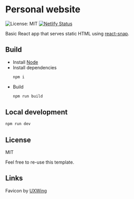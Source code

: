 # Personal website

![License: MIT](https://img.shields.io/badge/license-MIT-green)
[![Netlify Status](https://api.netlify.com/api/v1/badges/9831630f-f8ce-4486-a2d7-eaa2d591f0ef/deploy-status)](https://app.netlify.com/sites/ecstatic-bell-8dfa14/deploys)

Basic React app that serves static HTML using [react-snap](https://www.npmjs.com/package/react-snap).

## Build

* Install [Node](https://nodejs.org/)
* Install dependencies
    ```sh
    npm i
    ```
* Build
    ```sh
    npm run build
    ```

## Local development

```sh
npm run dev
```

## License

MIT

Feel free to re-use this template.

## Links

Favicon by [UXWing](https://uxwing.com/)
